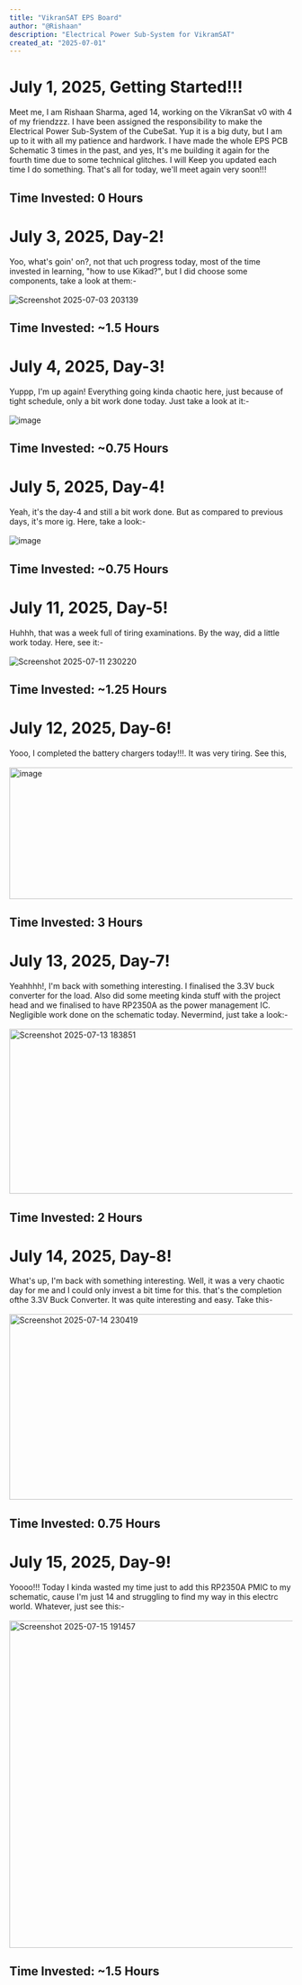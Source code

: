```yaml
---
title: "VikranSAT EPS Board"
author: "@Rishaan"
description: "Electrical Power Sub-System for VikramSAT"
created_at: "2025-07-01"
---
```


# July 1, 2025, Getting Started!!!
Meet me, I am Rishaan Sharma, aged 14, working on the VikranSat v0 with 4 of my friendzzz. I have been assigned the responsibility to make the Electrical Power Sub-System of the CubeSat. Yup it is a big duty, but I am up to it with all my patience and hardwork. I have made the whole EPS PCB Schematic 3 times in the past, and yes, It's me building it again for the fourth time due to some technical glitches. I will Keep you updated each time I do something. That's all for today, we'll meet again very soon!!!
<br>
<h2> Time Invested: 0 Hours <h2/>


# July 3, 2025, Day-2!
Yoo, what's goin' on?, not that uch progress today, most of the time invested in learning, "how to use Kikad?", but I did choose some components, take a look at them:-
<br>
<br>
![Screenshot 2025-07-03 203139](https://github.com/user-attachments/assets/4a45d629-f043-4d72-a979-5b800fd8dbe8)
<h2>Time Invested: ~1.5 Hours</h2>
 

# July 4, 2025, Day-3!
Yuppp, I'm up again! Everything going kinda chaotic here, just because of tight schedule, only a bit work done today. Just take a look at it:-
<br>
<br>
![image](https://github.com/user-attachments/assets/72ed222b-b1d1-48c8-8651-b1275669dc5c)
<h2>Time Invested: ~0.75 Hours</h2>


# July 5, 2025, Day-4!
Yeah, it's the day-4 and still a bit work done. But as compared to previous days, it's more ig. Here, take a look:-
<br>
<br>
![image](https://github.com/user-attachments/assets/2ed77745-8a41-4d4a-a37a-1b8611984a44)
<h2>Time Invested: ~0.75 Hours</h2>


# July 11, 2025, Day-5!
Huhhh, that was a week full of tiring examinations. By the way, did a little work today. Here, see it:-
<br>
<br>
![Screenshot 2025-07-11 230220](https://github.com/user-attachments/assets/d608c50e-9236-492c-bd9c-8406f3d139c5)
<h2>Time Invested: ~1.25 Hours</h2>


# July 12, 2025, Day-6!
Yooo, I completed the battery chargers today!!!. It was very tiring. See this,
<br>
<br>
<img width="748" height="234" alt="image" src="https://github.com/user-attachments/assets/e97c3cef-8ad5-4ade-a69c-23df6a219e0c" />
<h2>Time Invested: 3 Hours</h2>


# July 13, 2025, Day-7!
Yeahhhh!, I'm back with something interesting. I finalised the 3.3V buck converter for the load. Also did some meeting kinda stuff with the project head and we finalised to have RP2350A as the power management IC. Negligible work done on the schematic today. Nevermind, just take a look:-
<br>
<br>
<img width="791" height="293" alt="Screenshot 2025-07-13 183851" src="https://github.com/user-attachments/assets/9ed165b2-f506-4b7f-9abf-f7fb98921c4b" />
<h2>Time Invested: 2 Hours</h2>


# July 14, 2025, Day-8!
What's up, I'm back with something interesting. Well, it was a very chaotic day for me and I could only invest a bit time for this. that's the completion ofthe 3.3V Buck Converter. It was quite interesting and easy. Take this-
<br>
<br>
<img width="785" height="330" alt="Screenshot 2025-07-14 230419" src="https://github.com/user-attachments/assets/a7a4a496-aa52-4c89-b6a6-9274500e25cb" />
<h2>Time Invested: 0.75 Hours</h2>


# July 15, 2025, Day-9!
Yoooo!!! Today I kinda wasted my time just to add this RP2350A PMIC to my schematic, cause I'm just 14 and struggling to find my way in this electrc world. Whatever, just see this:-
<br>
<br>
<img width="850" height="582" alt="Screenshot 2025-07-15 191457" src="https://github.com/user-attachments/assets/d132e577-460c-462e-b57b-cff899c2d4d2" />
<h2>Time Invested: ~1.5 Hours</h2>
